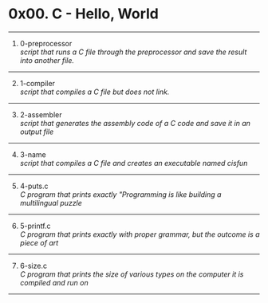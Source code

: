 # 0x00. C - Hello, World
---
1. 0-preprocessor </br>
_script that runs a C file through the preprocessor and save the result into another file._
---
2. 1-compiler </br>
_script that compiles a C file but does not link._
---
3. 2-assembler </br>
_script that generates the assembly code of a C code and save it in an output file_
---
4. 3-name </br>
_script that compiles a C file and creates an executable named cisfun_
---
5. 4-puts.c </br>
_C program that prints exactly "Programming is like building a multilingual puzzle_
---
6. 5-printf.c </br>
_C program that prints exactly with proper grammar, but the outcome is a piece of art_
---
7. 6-size.c </br>
_C program that prints the size of various types on the computer it is compiled and run on_
---

